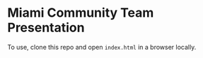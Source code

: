 # Miami Community Team Presentation

To use, clone this repo and open `index.html` in a browser locally.
